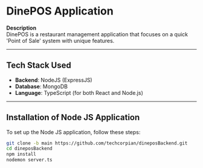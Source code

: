 # DinePOS Application

**Description**  
DinePOS is a restaurant management application that focuses on a quick 'Point of Sale' system with unique features.

---

## Tech Stack Used


- **Backend**: NodeJS (ExpressJS)  
- **Database**: MongoDB  
- **Language**: TypeScript (for both React and Node.js)  

---

## Installation of Node JS Application

To set up the Node JS application, follow these steps:

```bash
git clone -b main https://github.com/techcorpian/dineposBackend.git
cd dineposBackend
npm install
nodemon server.ts